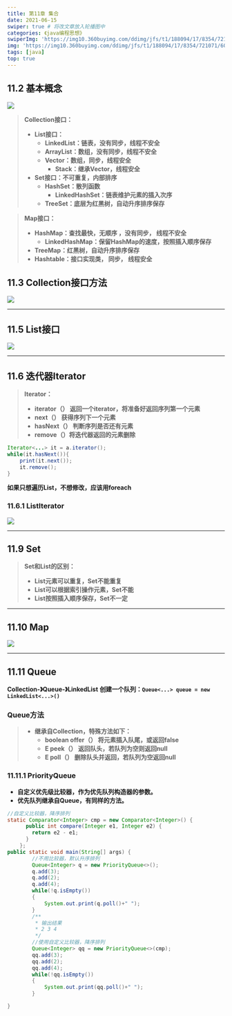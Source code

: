 ```yaml
---
title: 第11章 集合
date: 2021-06-15
swiper: true # 将改文章放入轮播图中
categories: 《java编程思想》
swiperImg: 'https://img10.360buyimg.com/ddimg/jfs/t1/188094/17/8354/721071/60c7fbfbE76330a2c/6f5f82c9ed377cc6.jpg' # 该文章在轮播图中的图片
img: 'https://img10.360buyimg.com/ddimg/jfs/t1/188094/17/8354/721071/60c7fbfbE76330a2c/6f5f82c9ed377cc6.jpg' # 该文章图片，可以是本地目录下图片也可以是http://xxx图片
tags: [java]
top: true
---
```

## 11.2 基本概念


![](https://img14.360buyimg.com/ddimg/jfs/t1/194804/21/8107/119987/60c80d9eE646309f6/14b69fd5d3d42e6d.jpg)


> **Collection接口：**
> - **List接口：**
>    - **LinkedList：链表，没有同步，线程不安全**
>    - **ArrayList：数组，没有同步，线程不安全**
>    - **Vector：数组，同步，线程安全**
>       - **Stack：继承Vector，线程安全**
> - **Set接口：不可重复，内部排序**
>    - **HashSet：散列函数**
>       - **LinkedHashSet：链表维护元素的插入次序**
>    - **TreeSet：底层为红黑树，自动升序排序保存**



> **Map接口：**
> - **HashMap：查找最快，无顺序 ，没有同步， 线程不安全**
>    - **LinkedHashMap：保留HashMap的速度，按照插入顺序保存**
> - **TreeMap：红黑树，自动升序排序保存**
> - **Hashtable：接口实现类， 同步， 线程安全**



## 11.3 Collection接口方法
![](https://img12.360buyimg.com/ddimg/jfs/t1/179128/17/9179/165707/60c74ba0E32f5b85a/9a68e43c3f21496a.jpg)



---



## 11.5 List接口
![](https://img14.360buyimg.com/ddimg/jfs/t1/177265/15/8483/192890/60c80984Ec5274ff2/a5c5d7852650e1ad.jpg)



---



## 11.6 迭代器Iterator


> **Iterator：**
> - **iterator（） 返回一个iterator，将准备好返回序列第一个元素**
> - **next（） 获得序列下一个元素**
> - **hasNext（） 判断序列是否还有元素**
> - **remove（）将迭代器返回的元素删除**

```java
Iterator<...> it = a.iterator();
while(it.hasNext()){
	print(it.next());
    it.remove();
}
```
**如果只想遍历List，不想修改，应该用foreach**

### 11.6.1 ListIterator
![](https://img10.360buyimg.com/ddimg/jfs/t1/174547/24/14667/332001/60c81452E423a1227/7973fcdf1a3097f0.jpg)

---



## 11.9 Set


> **Set和List的区别：**
> - **List元素可以重复，Set不能重复**
> - **List可以根据索引操作元素，Set不能**
> - **List按照插入顺序保存，Set不一定**




---



## 11.10 Map
![](https://img14.360buyimg.com/ddimg/jfs/t1/195266/31/8254/290736/60c84667E2b4c4f75/101c49f5fe6ff436.jpg)

---



## 11.11 Queue




**Collection-》Queue-》LinkedList**
**创建一个队列：`Queue<...> queue = new LinkedList<...>()`**


### Queue方法
> - **继承自Collection，特殊方法如下：**
>    - **boolean offer（） 将元素插入队尾，或返回false**
>    - **E peek（） 返回队头，若队列为空则返回null**
>    - **E poll（） 删除队头并返回，若队列为空返回null**



### 11.11.1 PriorityQueue

- **自定义优先级比较器，作为优先队列构造器的参数。**
- **优先队列继承自Queue，有同样的方法。**
```java
//自定义比较器，降序排列
static Comparator<Integer> cmp = new Comparator<Integer>() {
      public int compare(Integer e1, Integer e2) {
        return e2 - e1;
      }
    };
public static void main(String[] args) {
        //不用比较器，默认升序排列
        Queue<Integer> q = new PriorityQueue<>();
        q.add(3);
        q.add(2);
        q.add(4);
        while(!q.isEmpty())
        {
            System.out.print(q.poll()+" ");
        }
        /**
         * 输出结果
         * 2 3 4
         */
        //使用自定义比较器，降序排列
        Queue<Integer> qq = new PriorityQueue<>(cmp);
        qq.add(3);
        qq.add(2);
        qq.add(4);
        while(!qq.isEmpty())
        {
            System.out.print(qq.poll()+" ");
        }

}
```

